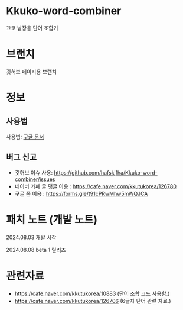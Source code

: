 # Kkuko-word-combiner
끄코 낱장용 단어 조합기

# 브랜치
깃허브 페이지용 브랜치

# 정보
## 사용법
사용법: [구글 문서](https://docs.google.com/document/d/1wlX4TaC4Y_b-Dnjjy5uXc0GwWpFy7GGE2EWwAAeLcSE)
<br>

## 버그 신고
+ 깃허브 이슈 사용: https://github.com/hafskjfha/Kkuko-word-combiner/issues
+ 네이버 카페 글 댓글 이용 : https://cafe.naver.com/kkutukorea/126780
+ 구글 폼 이용 : https://forms.gle/t91cPRwMhw5mWQJCA

# 패치 노트 (개발 노트)

2024.08.03 개발 시작

2024.08.08 beta 1 릴리즈


# 관련자료
- https://cafe.naver.com/kkutukorea/10883 (단어 조합 코드 사용함.)<br>
- https://cafe.naver.com/kkutukorea/126706 (6글자 단어 관련 자료.)<br>

